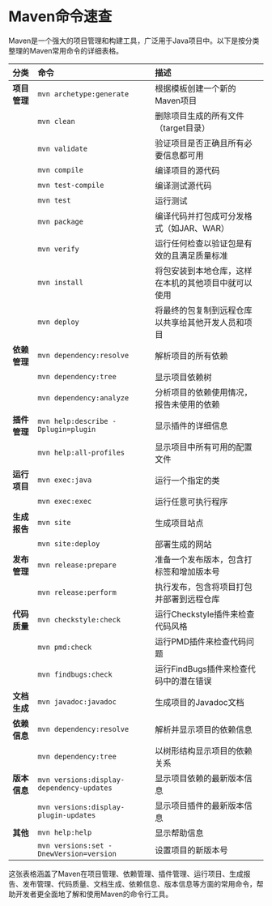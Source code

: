# Maven命令速查

Maven是一个强大的项目管理和构建工具，广泛用于Java项目中。以下是按分类整理的Maven常用命令的详细表格。

| 分类         | 命令                                      | 描述                                                 |
| :----------- | :---------------------------------------- | :--------------------------------------------------- |
| **项目管理** | `mvn archetype:generate`                  | 根据模板创建一个新的Maven项目                        |
|              | `mvn clean`                               | 删除项目生成的所有文件（target目录）                 |
|              | `mvn validate`                            | 验证项目是否正确且所有必要信息都可用                 |
|              | `mvn compile`                             | 编译项目的源代码                                     |
|              | `mvn test-compile`                        | 编译测试源代码                                       |
|              | `mvn test`                                | 运行测试                                             |
|              | `mvn package`                             | 编译代码并打包成可分发格式（如JAR、WAR）             |
|              | `mvn verify`                              | 运行任何检查以验证包是有效的且满足质量标准           |
|              | `mvn install`                             | 将包安装到本地仓库，这样在本机的其他项目中就可以使用 |
|              | `mvn deploy`                              | 将最终的包复制到远程仓库以共享给其他开发人员和项目   |
| **依赖管理** | `mvn dependency:resolve`                  | 解析项目的所有依赖                                   |
|              | `mvn dependency:tree`                     | 显示项目依赖树                                       |
|              | `mvn dependency:analyze`                  | 分析项目的依赖使用情况，报告未使用的依赖             |
| **插件管理** | `mvn help:describe -Dplugin=plugin`       | 显示插件的详细信息                                   |
|              | `mvn help:all-profiles`                   | 显示项目中所有可用的配置文件                         |
| **运行项目** | `mvn exec:java`                           | 运行一个指定的类                                     |
|              | `mvn exec:exec`                           | 运行任意可执行程序                                   |
| **生成报告** | `mvn site`                                | 生成项目站点                                         |
|              | `mvn site:deploy`                         | 部署生成的网站                                       |
| **发布管理** | `mvn release:prepare`                     | 准备一个发布版本，包含打标签和增加版本号             |
|              | `mvn release:perform`                     | 执行发布，包含将项目打包并部署到远程仓库             |
| **代码质量** | `mvn checkstyle:check`                    | 运行Checkstyle插件来检查代码风格                     |
|              | `mvn pmd:check`                           | 运行PMD插件来检查代码问题                            |
|              | `mvn findbugs:check`                      | 运行FindBugs插件来检查代码中的潜在错误               |
| **文档生成** | `mvn javadoc:javadoc`                     | 生成项目的Javadoc文档                                |
| **依赖信息** | `mvn dependency:resolve`                  | 解析并显示项目的依赖信息                             |
|              | `mvn dependency:tree`                     | 以树形结构显示项目的依赖关系                         |
| **版本信息** | `mvn versions:display-dependency-updates` | 显示项目依赖的最新版本信息                           |
|              | `mvn versions:display-plugin-updates`     | 显示项目插件的最新版本信息                           |
| **其他**     | `mvn help:help`                           | 显示帮助信息                                         |
|              | `mvn versions:set -DnewVersion=version`   | 设置项目的新版本号                                   |

这张表格涵盖了Maven在项目管理、依赖管理、插件管理、运行项目、生成报告、发布管理、代码质量、文档生成、依赖信息、版本信息等方面的常用命令，帮助开发者更全面地了解和使用Maven的命令行工具。